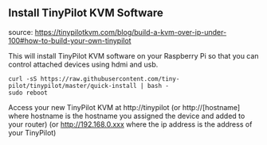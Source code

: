 ## Install TinyPilot KVM Software

source: https://tinypilotkvm.com/blog/build-a-kvm-over-ip-under-100#how-to-build-your-own-tinypilot  

This will install TinyPilot KVM software on your Raspberry Pi so that you can control attached devices using hdmi and usb.
```console
curl -sS https://raw.githubusercontent.com/tiny-pilot/tinypilot/master/quick-install | bash -
sudo reboot
```

Access your new TinyPilot KVM at http://tinypilot (or http://[hostname] where hostname is the hostname you assigned the device and added to your router) (or http://192.168.0.xxx where the ip address is the address of your TinyPilot)
